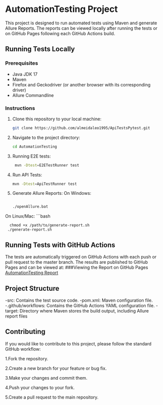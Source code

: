 # AutomationTesting Project

This project is designed to run automated tests using Maven and generate Allure Reports. The reports can be viewed locally after running the tests or on GitHub Pages following each GitHub Actions build.

## Running Tests Locally

### Prerequisites

- Java JDK 17
- Maven
- Firefox and Geckodriver (or another browser with its corresponding driver)
- Allure Commandline

### Instructions

1. Clone this repository to your local machine:

   ```bash
   git clone https://github.com/almeidaleo1995/ApiTestsPytest.git

2. Navigate to the project directory:

   ```bash
   cd AutomationTesting

3. Running E2E tests:
    ```bash
     mvn -Dtest=E2ETestRunner test

4. Run API Tests:
    ```bash
    mvn -Dtest=ApiTestRunner test
    
5. Generate Allure Reports:
On Windows:
    ```bash
    
   ./openAllure.bat
    
On Linux/Mac:
    ```bash
    
      chmod +x /path/to/generate-report.sh
     ./generate-report.sh

## Running Tests with GitHub Actions
The tests are automatically triggered on GitHub Actions with each push or pull request to the master branch. The results are published to GitHub Pages and can be viewed at:
  ###Viewing the Report on GitHub Pages
  [AutomationTesting Report](https://almeidaleo1995.github.io/AutomationTesting/)


## Project Structure
-src: Contains the test source code.
-pom.xml: Maven configuration file.
-.github/workflows: Contains the GitHub Actions YAML configuration file.
-target: Directory where Maven stores the build output, including Allure report files

## Contributing     
If you would like to contribute to this project, please follow the standard GitHub workflow:

1.Fork the repository.

2.Create a new branch for your feature or bug fix.

3.Make your changes and commit them.

4.Push your changes to your fork.

5.Create a pull request to the main repository.
